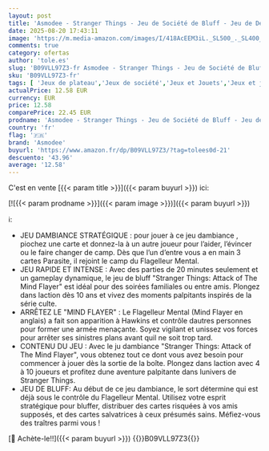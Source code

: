 ```yaml
---
layout: post
title: 'Asmodee - Stranger Things - Jeu de Société de Bluff - Jeu de Déduction pour Adultes et Enfants dès 10 Ans - Éliminez Le Flagelleur Mental - 4 à 10 Joueurs - 20 Min - en Français- Repos Production'
date: 2025-08-20 17:43:11
image: 'https://m.media-amazon.com/images/I/418AcEEM3iL._SL500_._SL400_.jpg'
comments: true
category: ofertas
author: 'tole.es'
slug: 'B09VLL97Z3-fr Asmodee - Stranger Things - Jeu de Société de Bluff - Jeu...'
sku: 'B09VLL97Z3-fr'
tags: [ 'Jeux de plateau','Jeux de société','Jeux et Jouets','Jeux et jouets','asmodee','🇫🇷', ]
actualPrice: 12.58 EUR
currency: EUR
price: 12.58
comparePrice: 22.45 EUR
prodname: 'Asmodee - Stranger Things - Jeu de Société de Bluff - Jeu de Déduction pour Adultes et Enfants dès 10 Ans - Éliminez Le Flagelleur Mental - 4 à 10 Joueurs - 20 Min - en Français- Repos Production'
country: 'fr'
flag: '🇫🇷'
brand: 'Asmodee'
buyurl: 'https://www.amazon.fr/dp/B09VLL97Z3/?tag=tolees0d-21'
descuento: '43.96'
average: '12.58'
---
```


C'est en vente [{{< param title >}}]({{< param buyurl >}}) ici:

[![{{< param prodname >}}]({{< param image >}})]({{< param buyurl >}})

ℹ️:

- JEU DAMBIANCE STRATÉGIQUE : pour jouer à ce jeu dambiance , piochez une carte et donnez-la à un autre joueur pour l’aider, l’évincer ou le faire changer de camp. Dès que l’un d’entre vous a en main 3 cartes Parasite, il rejoint le camp du Flagelleur Mental.
- JEU RAPIDE ET INTENSE : Avec des parties de 20 minutes seulement et un gameplay dynamique, le jeu de bluff "Stranger Things: Attack of The Mind Flayer" est idéal pour des soirées familiales ou entre amis. Plongez dans laction dès 10 ans et vivez des moments palpitants inspirés de la série culte.
- ARRÊTEZ LE "MIND FLAYER" : Le Flagelleur Mental (Mind Flayer en anglais) a fait son apparition à Hawkins et contrôle dautres personnes pour former une armée menaçante. Soyez vigilant et unissez vos forces pour arrêter ses sinistres plans avant quil ne soit trop tard.
- CONTENU DU JEU : Avec le ju dambiance "Stranger Things: Attack of The Mind Flayer", vous obtenez tout ce dont vous avez besoin pour commencer à jouer dès la sortie de la boîte. Plongez dans laction avec 4 à 10 joueurs et profitez dune aventure palpitante dans lunivers de Stranger Things.
- JEU DE BLUFF: Au début de ce jeu dambiance, le sort détermine qui est déjà sous le contrôle du Flagelleur Mental. Utilisez votre esprit stratégique pour bluffer, distribuer des cartes risquées à vos amis supposés, et des cartes salvatrices à ceux présumés sains. Méfiez-vous des traîtres parmi vous !

[🛒 Achète-le!!]({{< param buyurl >}})
{{<world>}}B09VLL97Z3{{</world>}}

